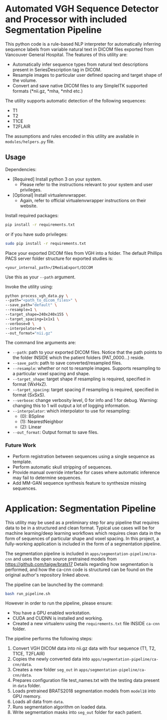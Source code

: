 Automated VGH Sequence Detector and Processor with included Segmentation Pipeline
===========

This python code is a rule-based NLP interpreter for automatically inferring sequence labels from variable natural text in DICOM files exported from Vancouver General Hospital. 
The features of this utility are:
- Automatically infer sequence types from natural text descriptions present in SeriesDescription tag in DICOM.
- Resample images to particular user defined spacing and target shape of the volume.
- Convert and save native DICOM files to any SimpleITK supported formats (*nii.gz, *mha, *mhd etc.)
 

The utility supports automatic detection of the following sequences:

- T1
- T2
- T1CE
- T2FLAIR


The assumptions and rules encoded in this utility are available in `modules/helpers.py` file. 

## Usage
Dependencies:
- [Required] Install python 3 on your system. 
    - Please refer to the instructions relevant to your system and user privileges. 
- [Optional] Install virtualenvwrapper. 
    - Again, refer to official virtualenvwrapper instructions on their website. 

Install required packages:

```bash
pip install -r requirements.txt
```

or if you have sudo privileges: 

```bash
sudo pip install -r requirements.txt
```

Place your exported DICOM files from VGH into a folder. The default Phillips PACS server folder structure for exported studies is:

```
<your_internal_path>/IMediaExport/DICOM
```

Use this as your `--path` argument. 

Invoke the utility using:
```bash
python process_vgh_data.py \ 
--path="<path_to_dicom_files>" \
--save_path="default" \
--resample=1 \ 
--target_shape=240x240x155 \
--target_spacing=1x1x1 \
--verbose=0 \
--interpolator=0 \
--out_format="nii.gz"
```
The command line arguments are:
- `--path`: path to your exported DICOM files. Notice that the path points to the folder INSIDE which the patient folders (PAT_0000...) reside.
- `--save_path`: path to save converted/resampled files. 
- `--resample`: whether or not to resample images. Supports resampling to a particular voxel spacing and shape. 
- `--target_shape`: target shape if resampling is required, specified in format (WxHxZ).
- `--target_spacing`: target spacing if resampling is required,  specified in format (SxSxS).
- `--verbose`: change verbosity level, 0 for info and 1 for debug. Warning: changing this to 1 will output a lot of logging information.
- `--interpolator`: which interpolator to use for resampling:
  - (0): BSpline
  - (1): NearestNeighbor
  - (2): Linear
- `--out_format`: Output format to save files.

### Future Work
- Perform registration between sequences using a single sequence as template. 
- Perform automatic skull stripping of sequences. 
- Provide manual override interface for cases where automatic inference may fail to determine sequences. 
- Add MM-GAN sequence synthesis feature to synthesize missing sequences. 

# Application: Segmentation Pipeline

This utility may be used as a preliminary step for any pipeline that requires data to be in a structured and clean format. Typical use cases will be for machine learning/deep learning workflows which requires clean data in the form of sequences of particular shape and voxel spacing. In this project, a fully-working application is included in the form of a segmentation pipeline. 

The segmentation pipeline is included in `apps/segmentation-pipeline/ca-cnn` and uses the open source pretrained models from https://github.com/taigw/brats17 
Details regarding how segmentation is performed, and how the ca-cnn code is structured can be found on the original author's repository linked above. 

The pipeline can be launched by the command:
```bash
bash run_pipeline.sh
```

However in order to run the pipeline, please ensure:
- You have a GPU enabled workstation.
- CUDA and CUDNN is installed and working.
- Created a new virtualenv using the `requirements.txt` file INSIDE `ca-cnn` folder.  

The pipeline performs the following steps:
1. Convert VGH DICOM data into nii.gz data with four sequence (T1, T2, T1CE, T2FLAIR)
2. Copies the newly converted data into `apps/segmentation-pipeline/ca-cnn/data`.
3. Creates a new folder `seg_out` in `apps/segmentation-pipeline/ca-cnn/data`. 
4. Prepares configuration file test_names.txt with the testing data present in `data` folder. 
5. Loads pretrained BRATS2018 segmentation models from `model18` into GPU memory. 
6. Loads all data from `data`.
7. Runs segmentation algorithm on loaded data. 
8. Write segmentation masks into `seg_out` folder for each patient. 